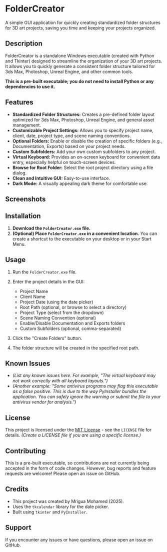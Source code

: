 # FolderCreator

A simple GUI application for quickly creating standardized folder structures for 3D art projects, saving you time and keeping your projects organized.

## Description

FolderCreator is a standalone Windows executable (created with Python and Tkinter) designed to streamline the organization of your 3D art projects. It allows you to quickly generate a consistent folder structure tailored for 3ds Max, Photoshop, Unreal Engine, and other common tools.

**This is a pre-built executable; you do not need to install Python or any dependencies to use it.**

## Features

*   **Standardized Folder Structures:** Creates a pre-defined folder layout optimized for 3ds Max, Photoshop, Unreal Engine, and general asset management.
*   **Customizable Project Settings:** Allows you to specify project name, client, date, project type, and scene naming conventions.
*   **Optional Folders:** Enable or disable the creation of specific folders (e.g., Documentation, Exports) based on your project needs.
*   **Custom Subfolders:** Add your own custom subfolders to any project.
*   **Virtual Keyboard:** Provides an on-screen keyboard for convenient data entry, especially helpful on touch-screen devices.
*   **Browse for Root Folder:** Select the root project directory using a file dialog.
*   **Clean and Intuitive GUI:** Easy-to-use interface.
*   **Dark Mode:** A visually appealing dark theme for comfortable use.

## Screenshots



## Installation

1.  **Download the `FolderCreator.exe` file.**
2.  **(Optional) Place `FolderCreator.exe` in a convenient location.**  You can create a shortcut to the executable on your desktop or in your Start Menu.

## Usage

1.  Run the `FolderCreator.exe` file.
2.  Enter the project details in the GUI:

    *   Project Name
    *   Client Name
    *   Project Date (using the date picker)
    *   Root Path (optional, or browse to select a directory)
    *   Project Type (select from the dropdown)
    *   Scene Naming Convention (optional)
    *   Enable/Disable Documentation and Exports folders
    *   Custom Subfolders (optional, comma-separated)
3.  Click the "Create Folders" button.
4.  The folder structure will be created in the specified root path.

## Known Issues

*   *(List any known issues here. For example, "The virtual keyboard may not work correctly with all keyboard layouts.")*
*   *(Another example: "Some antivirus programs may flag this executable as a false positive. This is due to the way PyInstaller bundles the application. You can safely ignore the warning or submit the file to your antivirus vendor for analysis.")*

## License

This project is licensed under the [MIT License](LICENSE) - see the `LICENSE` file for details.  *(Create a LICENSE file if you are using a specific license.)*

## Contributing

This is a pre-built executable, so contributions are not currently being accepted in the form of code changes. However, bug reports and feature requests are welcome! Please open an issue on GitHub.

## Credits

*   This project was created by Mrigua Mohamed (2025).
*   Uses the `tkcalendar` library for the date picker.
*   Built using `tkinter` and `PyInstaller`.

## Support

If you encounter any issues or have questions, please open an issue on GitHub.

